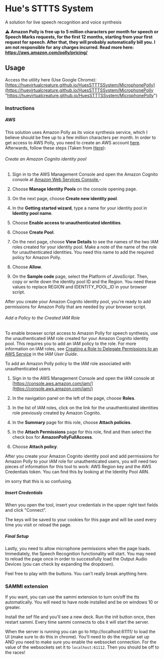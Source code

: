 
  
  

# Hue's STTTS System

A solution for live speech recognition and voice synthesis

⚠️ **Amazon Polly is free up to 5 million characters per month for speech or Speech Marks requests, for the first 12 months, starting from your first request for speech. 
     After that, they will probably automatically bill you. I am not responsible for any charges incurred. Read more here: https://aws.amazon.com/polly/pricing/**
  

## Usage

Access the utility here (Use Google Chrome): [https://huevirtualcreature.github.io/HuesSTTTSSystem/MicrophonePolly](https://huevirtualcreature.github.io/HuesSTTTSSystem/MicrophonePolly  "https://huevirtualcreature.github.io/HuesSTTTSSystem/MicrophonePolly")

  

### Instructions

  
  

##### AWS

This solution uses Amazon Polly as its voice synthesis service, which I believe should be free up to a few million characters per month. In order to get access to AWS Polly, you need to create an AWS account [here](https://signin.aws.amazon.com). Afterwards, follow these steps (Taken from [Here](https://docs.aws.amazon.com/sdk-for-javascript/v2/developer-guide/getting-started-browser.html)):

###### Create an Amazon Cognito identity pool

1. Sign in to the AWS Management Console and open the Amazon Cognito console at [Amazon Web Services Console.](https://console.aws.amazon.com/cognito/)-

2. Choose **Manage Identity Pools** on the console opening page.

3. On the next page, choose **Create new identity pool**.

4. In the **Getting started wizard**, type a name for your identity pool in **Identity pool name**.

5. Choose **Enable access to unauthenticated identities**.

6. Choose **Create Pool**.

7. On the next page, choose **View Details** to see the names of the two IAM roles created for your identity pool. Make a note of the name of the role for unauthenticated identities. You need this name to add the required policy for Amazon Polly.

8. Choose **Allow**.

9. On the **Sample code** page, select the Platform of _JavaScript_. Then, copy or write down the identity pool ID and the Region. You need these values to replace REGION and IDENTITY_POOL_ID in your browser script.

After you create your Amazon Cognito identity pool, you're ready to add permissions for Amazon Polly that are needed by your browser script.

  

###### Add a Policy to the Created IAM Role

To enable browser script access to Amazon Polly for speech synthesis, use the unauthenticated IAM role created for your Amazon Cognito identity pool. This requires you to add an IAM policy to the role. For more information on IAM roles, see [Creating a Role to Delegate Permissions to an AWS Service](https://docs.aws.amazon.com/IAM/latest/UserGuide/id_roles_create_for-service.html) in the _IAM User Guide_.

To add an Amazon Polly policy to the IAM role associated with unauthenticated users

  

1. Sign in to the AWS Management Console and open the IAM console at [https://console.aws.amazon.com/iam/](https://console.aws.amazon.com/iam/)

2. In the navigation panel on the left of the page, choose **Roles**.

3. In the list of IAM roles, click on the link for the unauthenticated identities role previously created by Amazon Cognito.

4. In the **Summary** page for this role, choose **Attach policies**.

5. In the **Attach Permissions** page for this role, find and then select the check box for **AmazonPollyFullAccess**.

6. Choose **Attach policy**.

After you create your Amazon Cognito identity pool and add permissions for Amazon Polly to your IAM role for unauthenticated users, you will need two pieces of information for this tool to work: AWS Region key and the AWS Credentials token. You can find this by looking at the Identity Pool ARN.

  

im sorry that this is so confusing.

  

##### Insert Credentials

When you open the tool, insert your credentials in the upper right text fields and click "Connect".

  

The keys will be saved to your cookies for this page and will be used every time you visit or reload the page.

  

##### Final Setup

Lastly, you need to allow microphone permissions when the page loads. Immediately, the Speech Recognition functionality will start. You may need to reload the page once in order to successfully load the Output Audio Devices (you can check by expanding the dropdown).

  

Feel free to play with the buttons. You can't really break anything here.


### SAMMI extension
If you want, you can use the sammi extension to turn on/off the tts automatically. You will need to have node installed and be on windows 10 or greater.

Install the sef file and you'll see a new deck. Run the init button once, then restart sammi. Every time sammi connects to obs it will start the server.

When the server is running you can go to http://localhost:61111/ to load the UI (make sure to do this in chrome). You'll need to do the regular set up AND you need to make sure you enable the websocket connection. For the value of the websockets set it to `localhost:61112`. Then you should be off to the races!